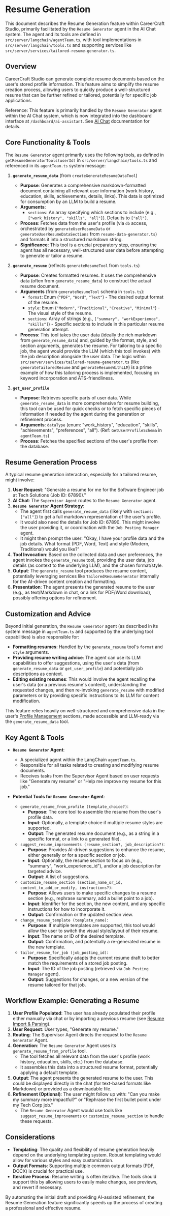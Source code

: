 # Resume Generation

This document describes the Resume Generation feature within CareerCraft Studio, primarily facilitated by the `Resume Generator` agent in the AI Chat system. The agent and its tools are defined in `src/server/langchain/agentTeam.ts`, with tool implementations in `src/server/langchain/tools.ts` and supporting services like `src/server/services/tailored-resume-generator.ts`.

## Overview

CareerCraft Studio can generate complete resume documents based on the user's stored profile information. This feature aims to simplify the resume creation process, allowing users to quickly produce a well-structured resume that can be further refined or tailored, potentially for specific job applications.

Reference: This feature is primarily handled by the `Resume Generator` agent within the AI Chat system, which is now integrated into the dashboard interface at `/dashboard/ai-assistant`. See [AI Chat](./ai-chat.md) documentation for details.

## Core Functionality & Tools

The `Resume Generator` agent primarily uses the following tools, as defined in `getResumeGeneratorTools(userId)` in `src/server/langchain/tools.ts` and referenced in its `agentTeam.ts` system message:

1.  **`generate_resume_data`** (from `createGenerateResumeDataTool`)

    - **Purpose**: Generates a comprehensive markdown-formatted document containing all relevant user information (work history, education, skills, achievements, details, links). This data is optimized for consumption by an LLM to build a resume.
    - **Arguments**:
      - `sections`: An array specifying which sections to include (e.g., `["work_history", "skills", "all"]`). Defaults to `["all"]`.
    - **Process**: Fetches data from the user's profile (via `db` access, orchestrated by `generateUserResumeData` or `generateUserResumeDataSections` from `resume-data-generator.ts`) and formats it into a structured markdown string.
    - **Significance**: This tool is a crucial preparatory step, ensuring the agent has all necessary, well-structured user data before attempting to generate or tailor a resume.

2.  **`generate_resume`** (reflects `generateResumeTool` from `tools.ts`)

    - **Purpose**: Creates formatted resumes. It uses the comprehensive data (often from `generate_resume_data`) to construct the actual resume document.
    - **Arguments** (from `generateResumeTool` schema in `tools.ts`):
      - `format`: Enum (`"PDF"`, `"Word"`, `"Text"`) - The desired output format of the resume.
      - `style`: Enum (`"Modern"`, `"Traditional"`, `"Creative"`, `"Minimal"`) - The visual style of the resume.
      - `sections`: Array of strings (e.g., `["summary", "workExperience", "skills"]`) - Specific sections to include in this particular resume generation attempt.
    - **Process**: This tool takes the user data (ideally the rich markdown from `generate_resume_data`) and, guided by the format, style, and section arguments, generates the resume. For tailoring to a specific job, the agent would provide the LLM (which this tool invokes) with the job description alongside the user data. The logic within `src/server/services/tailored-resume-generator.ts` (like `generateTailoredResume` and `generateResumeWithLLM`) is a prime example of how this tailoring process is implemented, focusing on keyword incorporation and ATS-friendliness.

3.  **`get_user_profile`**
    - **Purpose**: Retrieves specific parts of user data. While `generate_resume_data` is more comprehensive for resume building, this tool can be used for quick checks or to fetch specific pieces of information if needed by the agent during the generation or refinement process.
    - **Arguments**: `dataType` (enum: "work_history", "education", "skills", "achievements", "preferences", "all"). (Ref: `GetUserProfileSchema` in `agentTeam.ts`)
    - **Process**: Fetches the specified sections of the user's profile from the database.

## Resume Generation Process

A typical resume generation interaction, especially for a tailored resume, might involve:

1.  **User Request**: "Generate a resume for me for the Software Engineer job at Tech Solutions (Job ID: 67890)."
2.  **AI Chat**: The `Supervisor Agent` routes to the `Resume Generator` agent.
3.  **`Resume Generator` Agent Strategy**:
    - The agent first calls `generate_resume_data` (likely with `sections: ["all"]`) to get a full markdown representation of the user's profile.
    - It would also need the details for Job ID: 67890. This might involve the user providing it, or coordination with the `Job Posting Manager` agent.
    - It might then prompt the user: "Okay, I have your profile data and the job details. What format (PDF, Word, Text) and style (Modern, Traditional) would you like?"
4.  **Tool Invocation**: Based on the collected data and user preferences, the agent invokes the `generate_resume` tool, providing the user data, job details (as context to the underlying LLM), and the chosen format/style.
5.  **Output**: The `generate_resume` tool produces the resume content, potentially leveraging services like `TailoredResumeGenerator` internally for the AI-driven content creation and formatting.
6.  **Presentation**: The agent presents the generated resume to the user (e.g., as text/Markdown in chat, or a link for PDF/Word download), possibly offering options for refinement.

## Customization and Advice

Beyond initial generation, the `Resume Generator` agent (as described in its system message in `agentTeam.ts` and supported by the underlying tool capabilities) is also responsible for:

- **Formatting resumes**: Handled by the `generate_resume` tool's `format` and `style` arguments.
- **Providing resume writing advice**: The agent can use its LLM capabilities to offer suggestions, using the user's data (from `generate_resume_data` or `get_user_profile`) and potentially job descriptions as context.
- **Editing existing resumes**: This would involve the agent recalling the user's data (or a previous resume's content), understanding the requested changes, and then re-invoking `generate_resume` with modified parameters or by providing specific instructions to its LLM for content modification.

This feature relies heavily on well-structured and comprehensive data in the user's [Profile Management](./profile-management.md) sections, made accessible and LLM-ready via the `generate_resume_data` tool.

## Key Agent & Tools

- **`Resume Generator` Agent**:

  - A specialized agent within the LangChain `agentTeam.ts`.
  - Responsible for all tasks related to creating and modifying resume documents.
  - Receives tasks from the Supervisor Agent based on user requests like "Generate my resume" or "Help me improve my resume for this job."

- **Potential Tools for `Resume Generator` Agent**:
  - `generate_resume_from_profile (template_choice?)`:
    - **Purpose**: The core tool to assemble the resume from the user's profile data.
    - **Input**: Optionally, a template choice if multiple resume styles are supported.
    - **Output**: The generated resume document (e.g., as a string in a specific format, or a link to a generated file).
  - `suggest_resume_improvements (resume_section?, job_description?)`:
    - **Purpose**: Provides AI-driven suggestions to enhance the resume, either generally or for a specific section or job.
    - **Input**: Optionally, the resume section to focus on (e.g., "summary", "work_experience_id"), and/or a job description for targeted advice.
    - **Output**: A list of suggestions.
  - `customize_resume_section (section_name_or_id, content_to_add_or_modify, instructions?)`:
    - **Purpose**: Allows users to make specific changes to a resume section (e.g., rephrase summary, add a bullet point to a job).
    - **Input**: Identifier for the section, the new content, and any specific instructions for how to incorporate it.
    - **Output**: Confirmation or the updated section view.
  - `change_resume_template (template_name)`:
    - **Purpose**: If multiple templates are supported, this tool would allow the user to switch the visual style/layout of their resume.
    - **Input**: The name or ID of the desired template.
    - **Output**: Confirmation, and potentially a re-generated resume in the new template.
  - `tailor_resume_for_job (job_posting_id)`:
    - **Purpose**: Specifically adapts the current resume draft to better match the requirements of a stored job posting.
    - **Input**: The ID of the job posting (retrieved via `Job Posting Manager` agent).
    - **Output**: Suggestions for changes, or a new version of the resume tailored for that job.

## Workflow Example: Generating a Resume

1.  **User Profile Populated**: The user has already populated their profile either manually via chat or by importing a previous resume (see [Resume Import & Parsing](./resume-import.md)).
2.  **User Request**: User types, "Generate my resume."
3.  **Routing**: The Supervisor Agent directs the request to the `Resume Generator` Agent.
4.  **Generation**: The `Resume Generator` Agent uses its `generate_resume_from_profile` tool.
    - The tool fetches all relevant data from the user's profile (work history, education, skills, etc.) from the database.
    - It assembles this data into a structured resume format, potentially applying a default template.
5.  **Output**: The agent presents the generated resume to the user. This could be displayed directly in the chat (for text-based formats like Markdown) or provided as a downloadable file.
6.  **Refinement (Optional)**: The user might follow up with: "Can you make my summary more impactful?" or "Rephrase the first bullet point under my Tech Corp job."
    - The `Resume Generator` Agent would use tools like `suggest_resume_improvements` or `customize_resume_section` to handle these requests.

## Considerations

- **Templating**: The quality and flexibility of resume generation heavily depend on the underlying templating system. Robust templating would allow for various styles and easy customization.
- **Output Formats**: Supporting multiple common output formats (PDF, DOCX) is crucial for practical use.
- **Iterative Process**: Resume writing is often iterative. The tools should support this by allowing users to easily make changes, see previews, and revert if necessary.

By automating the initial draft and providing AI-assisted refinement, the Resume Generation feature significantly speeds up the process of creating a professional and effective resume.
